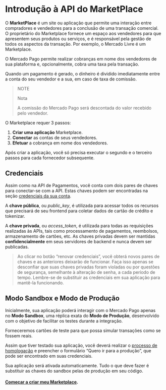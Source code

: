 # Introdução à API do MarketPlace

O **MarketPlace** é um site ou aplicação que permite uma interação entre compradores e vendedores para a conclusão de uma transação comercial. O proprietário do Marketplace fornece um espaço aos vendedores para que apresentem seus produtos ou serviços, e é responsável pela gestão de todos os aspectos da transação. Por exemplo, o Mercado Livre é um Marketplace.

O Mercado Pago permite realizar cobranças em nome dos vendedores de sua plataforma e, opcionalmente, cobra uma taxa pela transação.

Quando um pagamento é gerado, o dinheiro é dividido imediatamente entre a conta do seu vendedor e a sua, em caso de taxa de comissão.


> NOTE
>
> Nota
>
> A comissão do Mercado Pago será descontada do valor recebido pelo vendedor.

O Marketplace requer 3 passos:

1. **Criar uma aplicação** Marketplace.
2. **Conectar** as contas de seus vendedores.
3. **Efetuar** a cobrança em nome dos vendedores.

Após criar a aplicação, você só precisa executar o segundo e o terceiro passos para cada fornecedor subsequente.

## Credenciais

Assim como na API de Pagamentos, você conta com dois pares de chaves para conectar-se com a API. Estas chaves podem ser encontradas na seção [credenciais da sua conta](https://www.mercadopago.com/mla/account/credentials).

A **chave pública**, ou *public_key*, é utilizada para acessar todos os recursos que precisará de seu frontend para coletar dados de cartão de crédito e tokenizar.

A **chave privada**, ou *access_token*, é utilizada para todas as requisições realizadas às APIs, tais como processamento de pagamentos, reembolsos, armazenamento de cartões, etc. As chaves privadas devem ser mantidas **confidencialmente** em seus servidores de backend e nunca devem ser publicadas.

> Ao clicar no botão “renovar credenciais”, você obterá novos pares de chaves e as anteriores deixarão de funcionar. Faça isso apenas se desconfiar que suas chaves privadas foram violadas ou por questões de segurança, semelhante à alteração de senha, a cada período de tempo. Lembre-se de substituir as credenciais em sua aplicação para mantê-la funcionando.

## Modo Sandbox e Modo de Produção

Inicialmente, sua aplicação poderá interagir com o Mercado Pago apenas no **Modo Sandbox**, uma réplica exata do **Modo de Produção**, desenvolvido com o objetivo de facilitar os testes durante a integração.

Forneceremos cartões de teste para que possa simular transações como se fossem reais.

Assim que tiver testado sua aplicação, você deverá realizar o [processo de homologação](#) e preencher o formulário “Quero ir para a produção”, que pode ser encontrado em suas credenciais.

Sua aplicação será ativada automaticamente. Tudo o que deve fazer é substituir as chaves do sandbox pelas de produção em seu código.

#### [Começar a criar meu Marketplace](/guides/marketplace/api/create-marketplace.pt.md).
